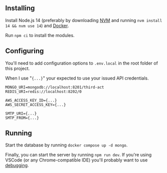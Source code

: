  
## Installing

Install Node.js 14 (preferably by downloading [NVM](https://github.com/nvm-sh/nvm) and running `nvm install 14 && nvm use 14`) and [Docker](https://www.docker.com/).

Run `npm ci` to install the modules.

## Configuring

You'll need to add configuration options to `.env.local` in the root folder of this project.

When I use "`{...}`" your expected to use your issued API credentials.  

```text
MONGO_URI=mongodb://localhost:8201/third-act
REDIS_URI=redis://localhost:8202/0

AWS_ACCESS_KEY_ID={...}
AWS_SECRET_ACCESS_KEY={...}

SMTP_URI={...}
SMTP_FROM={...}
```

## Running

Start the database by running `docker compose up -d mongo`.

Finally, you can start the server by running `npm run dev`. If you're using VSCode (or any Chrome-compatible IDE) you'll
probably want to use [debugging](https://nextjs.org/docs/advanced-features/debugging).

